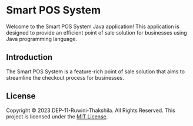 # Smart POS System

Welcome to the Smart POS System Java application! This application is designed to provide an efficient point of sale solution for businesses using Java programming language.


## Introduction

The Smart POS System is a feature-rich point of sale solution that aims to streamline the checkout process for businesses.


## License
Copyright &copy; 2023 DEP-11-Ruwini-Thakshila. All Rights Reserved.
This project is licensed under the [MIT License](License.txt).

